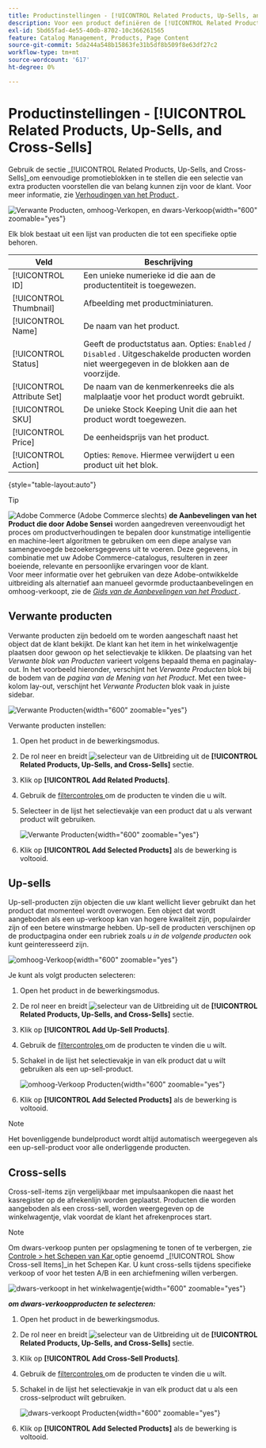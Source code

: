 ```yaml
---
title: Productinstellingen - [!UICONTROL Related Products, Up-Sells, and Cross-Sells]
description: Voor een product definiëren de [!UICONTROL Related Products, Up-Sells, and Cross-Sells] -instellingen eenvoudige promotieblokken op de productpagina die een selectie extra producten markeren.
exl-id: 5bd65fad-4e55-40db-8702-10c366261565
feature: Catalog Management, Products, Page Content
source-git-commit: 5da244a548b15863fe31b5df8b509f8e63df27c2
workflow-type: tm+mt
source-wordcount: '617'
ht-degree: 0%

---
```


# Productinstellingen - [!UICONTROL Related Products, Up-Sells, and Cross-Sells]

Gebruik de sectie _[!UICONTROL Related Products, Up-Sells, and Cross-Sells]_om eenvoudige promotieblokken in te stellen die een selectie van extra producten voorstellen die van belang kunnen zijn voor de klant. Voor meer informatie, zie [ Verhoudingen van het Product ](../merchandising-promotions/product-relationships.md).

![ Verwante Producten, omhoog-Verkopen, en dwars-Verkoop ](./assets/product-related-up-sell-cross-sell.png){width="600" zoomable="yes"}

Elk blok bestaat uit een lijst van producten die tot een specifieke optie behoren.

| Veld | Beschrijving |
|--- |--- |
| [!UICONTROL ID] | Een unieke numerieke id die aan de productentiteit is toegewezen. |
| [!UICONTROL Thumbnail] | Afbeelding met productminiaturen. |
| [!UICONTROL Name] | De naam van het product. |
| [!UICONTROL Status] | Geeft de productstatus aan. Opties: `Enabled` / `Disabled` . Uitgeschakelde producten worden niet weergegeven in de blokken aan de voorzijde. |
| [!UICONTROL Attribute Set] | De naam van de kenmerkenreeks die als malplaatje voor het product wordt gebruikt. |
| [!UICONTROL SKU] | De unieke Stock Keeping Unit die aan het product wordt toegewezen. |
| [!UICONTROL Price] | De eenheidsprijs van het product. |
| [!UICONTROL Action] | Opties: `Remove`. Hiermee verwijdert u een product uit het blok. |

{style="table-layout:auto"}

>[!TIP]
>
>![ Adobe Commerce ](../assets/adobe-logo.svg) (Adobe Commerce slechts) **de Aanbevelingen van het Product die door Adobe Sensei** worden aangedreven vereenvoudigt het proces om productverhoudingen te bepalen door kunstmatige intelligentie en machine-leert algoritmen te gebruiken om een diepe analyse van samengevoegde bezoekersgegevens uit te voeren. Deze gegevens, in combinatie met uw Adobe Commerce-catalogus, resulteren in zeer boeiende, relevante en persoonlijke ervaringen voor de klant.
><br/>
>Voor meer informatie over het gebruiken van deze Adobe-ontwikkelde uitbreiding als alternatief aan manueel gevormde productaanbevelingen en omhoog-verkoopt, zie de _[Gids van de Aanbevelingen van het Product ](https://experienceleague.adobe.com/docs/commerce/product-recommendations/guide-overview.html)_.

## Verwante producten

Verwante producten zijn bedoeld om te worden aangeschaft naast het object dat de klant bekijkt. De klant kan het item in het winkelwagentje plaatsen door gewoon op het selectievakje te klikken. De plaatsing van het _Verwante blok van Producten_ varieert volgens bepaald thema en paginalay-out. In het voorbeeld hieronder, verschijnt het _Verwante Producten_ blok bij de bodem van de _pagina van de Mening van het Product_. Met een twee-kolom lay-out, verschijnt het _Verwante Producten_ blok vaak in juiste sidebar.

![ Verwante Producten ](./assets/storefront-product-related-products.png){width="600" zoomable="yes"}

Verwante producten instellen:

1. Open het product in de bewerkingsmodus.

1. De rol neer en breidt ![ selecteur van de Uitbreiding ](../assets/icon-display-expand.png) uit de **[!UICONTROL Related Products, Up-Sells, and Cross-Sells]** sectie.

1. Klik op **[!UICONTROL Add Related Products]**.

1. Gebruik de [ filtercontroles ](../getting-started/admin-grid-controls.md) om de producten te vinden die u wilt.

1. Selecteer in de lijst het selectievakje van een product dat u als verwant product wilt gebruiken.

   ![ Verwante Producten ](./assets/products-related-add.png){width="600" zoomable="yes"}

1. Klik op **[!UICONTROL Add Selected Products]** als de bewerking is voltooid.

## Up-sells

Up-sell-producten zijn objecten die uw klant wellicht liever gebruikt dan het product dat momenteel wordt overwogen. Een object dat wordt aangeboden als een up-verkoop kan van hogere kwaliteit zijn, populairder zijn of een betere winstmarge hebben. Up-sell de producten verschijnen op de productpagina onder een rubriek zoals _u in de volgende producten_ ook kunt geinteresseerd zijn.

![ omhoog-Verkoop ](./assets/storefront-product-upsell.png){width="600" zoomable="yes"}

Je kunt als volgt producten selecteren:

1. Open het product in de bewerkingsmodus.

1. De rol neer en breidt ![ selecteur van de Uitbreiding ](../assets/icon-display-expand.png) uit de **[!UICONTROL Related Products, Up-Sells, and Cross-Sells]** sectie.

1. Klik op **[!UICONTROL Add Up-Sell Products]**.

1. Gebruik de [ filtercontroles ](../getting-started/admin-grid-controls.md) om de producten te vinden die u wilt.

1. Schakel in de lijst het selectievakje in van elk product dat u wilt gebruiken als een up-sell-product.

   ![ omhoog-Verkoop Producten ](./assets/product-up-sell-add.png){width="600" zoomable="yes"}

1. Klik op **[!UICONTROL Add Selected Products]** als de bewerking is voltooid.

>[!NOTE]
>
>Het bovenliggende bundelproduct wordt altijd automatisch weergegeven als een up-sell-product voor alle onderliggende producten.

## Cross-sells

Cross-sell-items zijn vergelijkbaar met impulsaankopen die naast het kasregister op de afrekenlijn worden geplaatst. Producten die worden aangeboden als een cross-sell, worden weergegeven op de winkelwagentje, vlak voordat de klant het afrekenproces start.

>[!NOTE]
>
>Om dwars-verkoop punten per opslagmening te tonen of te verbergen, zie [ Controle > het Schepen van Kar ](../configuration-reference/sales/checkout.md) optie genoemd _[!UICONTROL Show Cross-sell Items]_in het Schepen Kar. U kunt cross-sells tijdens specifieke verkoop of voor het testen A/B in een archiefmening willen verbergen.

![ dwars-verkoopt in het winkelwagentje ](./assets/storefront-cart-cross-sells.png){width="600" zoomable="yes"}

**_om dwars-verkoopproducten te selecteren:_**

1. Open het product in de bewerkingsmodus.

1. De rol neer en breidt ![ selecteur van de Uitbreiding ](../assets/icon-display-expand.png) uit de **[!UICONTROL Related Products, Up-Sells, and Cross-Sells]** sectie.

1. Klik op **[!UICONTROL Add Cross-Sell Products]**.

1. Gebruik de [ filtercontroles ](../getting-started/admin-grid-controls.md) om de producten te vinden die u wilt.

1. Schakel in de lijst het selectievakje in van elk product dat u als een cross-selproduct wilt gebruiken.

   ![ dwars-verkoopt Producten ](./assets/product-cross-sell-add.png){width="600" zoomable="yes"}

1. Klik op **[!UICONTROL Add Selected Products]** als de bewerking is voltooid.
